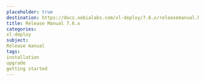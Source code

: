 ```yaml
---
placeholder: true
destination: https://docs.xebialabs.com/xl-deploy/7.6.x/releasemanual.html
title: Release Manual 7.6.x
categories:
xl-deploy
subject:
Release manual
tags:
installation
upgrade
getting started
---
```

